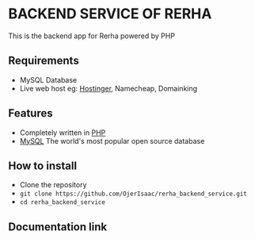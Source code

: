 # BACKEND SERVICE OF RERHA
This is the backend app for Rerha powered by PHP

## Requirements
- MySQL Database
- Live web host eg: [Hostinger](), Namecheap, Domainking

## Features
- Completely written in [PHP](https://www.php.net/docs.php)
- [MySQL](https://dev.mysql.com/doc/) The world's most popular open source database

## How to install
- Clone the repository
- `git clone https://github.com/OjerIsaac/rerha_backend_service.git`
- `cd rerha_backend_service`

## Documentation link
